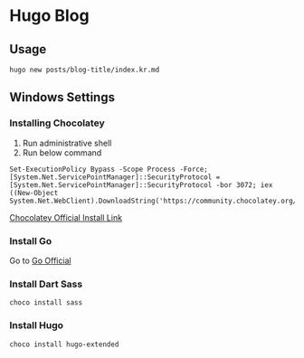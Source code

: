# Hugo Blog

## Usage

```shell
hugo new posts/blog-title/index.kr.md
```

## Windows Settings

### Installing Chocolatey

1. Run administrative shell
2. Run below command

```shell
Set-ExecutionPolicy Bypass -Scope Process -Force; [System.Net.ServicePointManager]::SecurityProtocol = [System.Net.ServicePointManager]::SecurityProtocol -bor 3072; iex ((New-Object System.Net.WebClient).DownloadString('https://community.chocolatey.org/install.ps1'))
```

[Chocolatey Official Install Link](https://chocolatey.org/install)

### Install Go

Go to [Go Official](https://go.dev)

### Install Dart Sass

```shell
choco install sass
```

### Install Hugo

```shell
choco install hugo-extended
```
